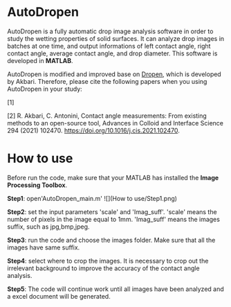 # AutoDropen
AutoDropen is a fully automatic drop image analysis software in order to study the wetting properties of solid surfaces. It can analyze drop images in batches at one time, and output informations of left contact angle, right contact angle, average contact angle, and drop diameter. This software is developed in **MATLAB**.

AutoDropen is modified and improved base on [Dropen](https://doi.org/10.17632/wzchzbm58p.3), which is developed by Akbari. Therefore, please cite the following papers when you using AutoDropen in your study:

[1]

[2] R. Akbari, C. Antonini, Contact angle measurements: From existing methods to an open-source tool, Advances in Colloid and Interface Science 294 (2021) 102470. https://doi.org/10.1016/j.cis.2021.102470.

# How to use
Before run the code, make sure that your MATLAB has installed the **Image Processing Toolbox**.

**Step1**: open'AutoDropen_main.m'
![](How to use/Step1.png)

**Step2**: set the input parameters 'scale' and 'Imag_suff'. 'scale' means the number of pixels in the image equal to 1mm. 'Imag_suff' means the images suffix, such as jpg,bmp,jpeg.

**Step3**: run the code and choose the images folder. Make sure that all the images have same suffix.

**Step4**: select where to crop the images. It is necessary to crop out the irrelevant background to improve the accuracy of the contact angle analysis.

**Step5**: The code will continue work until all images have been analyzed and a excel document will be generated.

 
